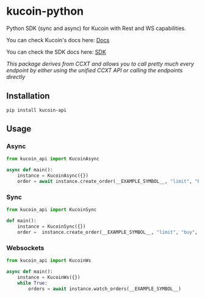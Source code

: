 # kucoin-python
Python SDK (sync and async) for Kucoin with Rest and WS capabilities.

You can check Kucoin's docs here: [Docs](https://ccxt.com)


You can check the SDK docs here: [SDK](https://docs.ccxt.com/#/exchanges/kucoin)

*This package derives from CCXT and allows you to call pretty much every endpoint by either using the unified CCXT API or calling the endpoints directly*

## Installation

```
pip install kucoin-api
```

## Usage

### Async

```Python
from kucoin_api import KucoinAsync

async def main():
    instance = KucoinAsync({})
    order = await instance.create_order(__EXAMPLE_SYMBOL__, "limit", "buy", 1, 100000)
```

### Sync

```Python
from kucoin_api import KucoinSync

def main():
    instance = KucoinSync({})
    order =  instance.create_order(__EXAMPLE_SYMBOL__, "limit", "buy", 1, 100000)
```

### Websockets

```Python
from kucoin_api import KucoinWs

async def main():
    instance = KucoinWs({})
    while True:
        orders = await instance.watch_orders(__EXAMPLE_SYMBOL__)
```

